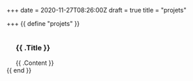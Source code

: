 +++
date = 2020-11-27T08:26:00Z
draft = true
title = "projets"

+++
{{ define "projets" }}
    <section class="section">
      <article>
        <div class="columns is-centered">
  <div class="column max-800px">
    <h1 class="title is-1">{{ .Title }}</h1>
    <div class="content">
      {{ .Content }}
    </div>
  </div>
</div>
      </article>
    </section>
    {{ end }}